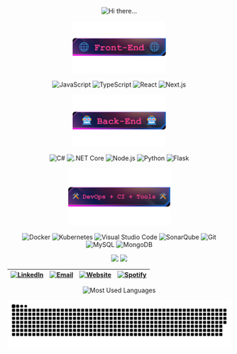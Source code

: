 <!-- Title Section -->
<p align="center">
    <img src="hi.gif" alt="Hi there..." width="465"/>
</p>

<!-- Front-End Section -->
<p align="center">
<img src="front.png" alt="Most Used Languages" width="210"/>
</p>

<p align="center">
    <img alt="JavaScript" src="https://user-images.githubusercontent.com/25181517/117447155-6a868a00-af3d-11eb-9cfe-245df15c9f3f.png" width="80" title="JavaScript">
    <img alt="TypeScript" src="https://user-images.githubusercontent.com/25181517/183890598-19a0ac2d-e88a-4005-a8df-1ee36782fde1.png" width="80" title="TypeScript">
    <img alt="React" src="https://user-images.githubusercontent.com/25181517/183897015-94a058a6-b86e-4e42-a37f-bf92061753e5.png" width="80" title="React">
    <img alt="Next.js" src="https://github.com/marwin1991/profile-technology-icons/assets/136815194/5f8c622c-c217-4649-b0a9-7e0ee24bd704" width="80" title="Next.js">
</p>

<!-- Back-End Section -->
<p align="center">
<img src="back.png" alt="Most Used Languages" width="210"/>
</p>

<p align="center">
    <img alt="C#" src="https://user-images.githubusercontent.com/25181517/121405384-444d7300-c95d-11eb-959f-913020d3bf90.png" width="80" title="C#">
    <img alt=".NET Core" src="https://user-images.githubusercontent.com/25181517/121405754-b4f48f80-c95d-11eb-8893-fc325bde617f.png" width="80" title=".NET Core">
    <img alt="Node.js" src="https://user-images.githubusercontent.com/25181517/183568594-85e280a7-0d7e-4d1a-9028-c8c2209e073c.png" width="80" title="Node.js">
    <img alt="Python" src="https://user-images.githubusercontent.com/25181517/183423507-c056a6f9-1ba8-4312-a350-19bcbc5a8697.png" width="80" title="Python">
    <img alt="Flask" src="https://user-images.githubusercontent.com/25181517/183423775-2276e25d-d43d-4e58-890b-edbc88e915f7.png" width="80" title="Flask">
</p>

<!-- DevOps + CI + Tools Section -->
<p align="center">
<img src="ci.png" alt="Most Used Languages" width="230"/>
</p>

<p align="center">
  <img src="https://user-images.githubusercontent.com/25181517/117207330-263ba280-adf4-11eb-9b97-0ac5b40bc3be.png" alt="Docker" width="80" title="Docker">
  <img src="https://user-images.githubusercontent.com/25181517/182534006-037f08b5-8e7b-4e5f-96b6-5d2a5558fa85.png" alt="Kubernetes" width="80" title="Kubernetes">
  <img src="https://user-images.githubusercontent.com/25181517/192108891-d86b6220-e232-423a-bf5f-90903e6887c3.png" alt="Visual Studio Code" width="80" title="Visual Studio Code">
  <img alt="SonarQube" src="https://user-images.githubusercontent.com/25181517/184146221-671413cb-b1ae-47db-a232-b37c99281516.png" width="80" title="SonarQube">
  <img alt="Git" src="https://user-images.githubusercontent.com/25181517/192108372-f71d70ac-7ae6-4c0d-8395-51d8870c2ef0.png" width="80" title="Git">
  <img alt="MySQL" src="https://user-images.githubusercontent.com/25181517/183896128-ec99105a-ec1a-4d85-b08b-1aa1620b2046.png" width="80" title="MySQL">
  <img alt="MongoDB" src="https://user-images.githubusercontent.com/25181517/182884177-d48a8579-2cd0-447a-b9a6-ffc7cb02560e.png" width="80" title="MongoDB">
</p>

<!-- Contact Section -->
<p align="center">
<img src="https://media.giphy.com/media/1jgLDGD1Bn27e/giphy.gif" width="150">
<a href="https://spotify-github-profile.kittinanx.com/api/view.svg?uid=12159793014&redirect=true">
      <img src="https://spotify-github-profile.kittinanx.com/api/view.svg?uid=12159793014&cover_image=true&theme=default&show_offline=true&background_color=121212&interchange=true&bar_color=53b14f&bar_color_cover=false"/>
  </a>

| [![LinkedIn](https://img.icons8.com/doodle/96/000000/linkedin-circled.png)](https://www.linkedin.com/in/dvarte-dev/) | [![Email](https://img.icons8.com/doodle/96/000000/gmail-new.png)](mailto:contato@dvarte.dev) | [![Website](https://img.icons8.com/doodle/96/000000/domain.png)](https://dvarte.dev) | [![Spotify](https://img.icons8.com/doodle/96/000000/spotify.png)](https://open.spotify.com/user/12159793014?si=b4897ce385514b7a) |
| :------------------------------------------------------------------------------------------------------------------: | :------------------------------------------------------------------------------------------: | :----------------------------------------------------------------------------------: | :------------------------------------------------------------------------------------------------------------------------------: |

<p align="center">
  
</p>

<p align="center">
<img src="https://github-readme-stats.vercel.app/api/top-langs/?username=dvarte-dev&langs_count=8&layout=compact&theme=radical&hide_border=true&hide=jupyter%20notebook,html,assembly,batchfile&card_width=465" alt="Most Used Languages"/>
</p>

<p align="center">
<img src="https://github.com/dvarte-dev/dvarte-dev/blob/output/github-contribution-grid-snake-dark.svg?raw=true" alt="Contributions"/>
</p>
